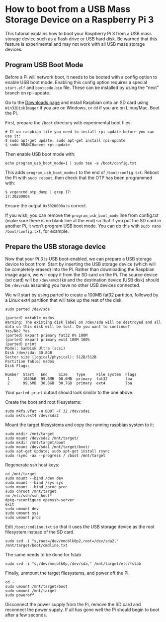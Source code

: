 # How to boot from a USB Mass Storage Device on a Raspberry Pi 3
This tutorial explains how to boot your Raspberry Pi 3 from a USB mass storage device such as a flash drive or USB hard disk. Be warned that this feature is experimental and may not work with all USB mass storage devices.

## Program USB Boot Mode
Before a Pi will network boot, it needs to be booted with a config option to enable USB boot mode. Enabling this config option requires a special `start.elf` and `bootcode.bin` file. These can be installed by using the "next" branch on rpi-update.

Go to the [Downloads page](https://www.raspberrypi.org/downloads/raspbian/) and install Raspbian onto an SD card using `Win32DiskImager` if you are on Windows, or `dd` if you are on Linux/Mac. Boot the Pi.

First, prepare the `/boot` directory with experimental boot files:
```
# If on raspbian lite you need to install rpi-update before you can use it:
$ sudo apt-get update; sudo apt-get install rpi-update
$ sudo BRANCH=next rpi-update
```

Then enable USB boot mode with:
```
echo program_usb_boot_mode=1 | sudo tee -a /boot/config.txt
```

This adds `program_usb_boot_mode=1` to the end of `/boot/config.txt`. Reboot the Pi with `sudo reboot`, then check that the OTP has been programmed with:

```
$ vcgencmd otp_dump | grep 17:
17:3020000a
```

Ensure the output `0x3020000a` is correct.

If you wish, you can remove the `program_usb_boot_mode` line from config.txt (make sure there is no blank line at the end) so that if you put the SD card in another Pi, it won't program USB boot mode. You can do this with `sudo nano /boot/config.txt`, for example.

## Prepare the USB storage device
Now that your Pi 3 is USB boot-enabled, we can prepare a USB storage device to boot from. Start by inserting the USB storage device (which will be completely erased) into the Pi. Rather than downloading the Raspbian image again, we will copy it from the SD card on the Pi. The source device (sd card) will be `/dev/mmcblk0` and the destination device (USB disk) should be `/dev/sda` assuming you have no other USB devices connected.

We will start by using parted to create a 100MB fat32 partition, followed by a Linux ext4 partition that will take up the rest of the disk.

```
sudo parted /dev/sda

(parted) mktable msdos
Warning: The existing disk label on /dev/sda will be destroyed and all data on this disk will be lost. Do you want to continue?
Yes/No? Yes
(parted) mkpart primary fat32 0% 100M
(parted) mkpart primary ext4 100M 100%
(parted) print
Model: SanDisk Ultra (scsi)
Disk /dev/sda: 30.8GB
Sector size (logical/physical): 512B/512B
Partition Table: msdos
Disk Flags:

Number  Start   End     Size    Type     File system  Flags
 1      1049kB  99.6MB  98.6MB  primary  fat32        lba
 2      99.6MB  30.8GB  30.7GB  primary  ext4         lba
```
Your `parted print` output should look similar to the one above.

Create the boot and root filesystems:
```
sudo mkfs.vfat -n BOOT -F 32 /dev/sda1
sudo mkfs.ext4 /dev/sda2
```

Mount the target filesystems and copy the running raspbian system to it:
```
sudo mkdir /mnt/target
sudo mount /dev/sda2 /mnt/target/
sudo mkdir /mnt/target/boot
sudo mount /dev/sda1 /mnt/target/boot/
sudo apt-get update; sudo apt-get install rsync
sudo rsync -ax --progress / /boot /mnt/target
```

Regenerate ssh host keys:
```
cd /mnt/target
sudo mount --bind /dev dev
sudo mount --bind /sys sys
sudo mount --bind /proc proc
sudo chroot /mnt/target
rm /etc/ssh/ssh_host*
dpkg-reconfigure openssh-server
exit
sudo umount dev
sudo umount sys
sudo umount proc
```

Edit `/boot/cmdline.txt` so that it uses the USB storage device as the root filesystem instead of the SD card.

```
sudo sed -i "s,root=/dev/mmcblk0p2,root=/dev/sda2," /mnt/target/boot/cmdline.txt
```

The same needs to be done for fstab
```
sudo sed -i "s,/dev/mmcblk0p,/dev/sda," /mnt/target/etc/fstab
```

Finally, unmount the target filesystems, and power off the Pi.
```
cd ~
sudo umount /mnt/target/boot 
sudo umount /mnt/target
sudo poweroff 
```

Disconnect the power supply from the Pi, remove the SD card and reconnect the power supply. If all has gone well the Pi should begin to boot after a few seconds.
